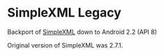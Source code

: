 SimpleXML Legacy
================

Backport of [SimpleXML](http://simple.sourceforge.net/) down to Android 2.2 (API 8)

Original version of SimpleXML was 2.7.1.

